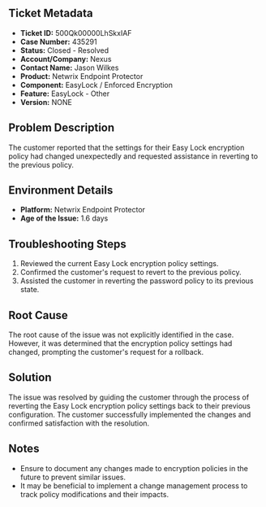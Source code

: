 ## Ticket Metadata
- **Ticket ID:** 500Qk00000LhSkxIAF
- **Case Number:** 435291
- **Status:** Closed - Resolved
- **Account/Company:** Nexus
- **Contact Name:** Jason Wilkes
- **Product:** Netwrix Endpoint Protector
- **Component:** EasyLock / Enforced Encryption
- **Feature:** EasyLock - Other
- **Version:** NONE

## Problem Description
The customer reported that the settings for their Easy Lock encryption policy had changed unexpectedly and requested assistance in reverting to the previous policy.

## Environment Details
- **Platform:** Netwrix Endpoint Protector
- **Age of the Issue:** 1.6 days

## Troubleshooting Steps
1. Reviewed the current Easy Lock encryption policy settings.
2. Confirmed the customer's request to revert to the previous policy.
3. Assisted the customer in reverting the password policy to its previous state.

## Root Cause
The root cause of the issue was not explicitly identified in the case. However, it was determined that the encryption policy settings had changed, prompting the customer's request for a rollback.

## Solution
The issue was resolved by guiding the customer through the process of reverting the Easy Lock encryption policy settings back to their previous configuration. The customer successfully implemented the changes and confirmed satisfaction with the resolution.

## Notes
- Ensure to document any changes made to encryption policies in the future to prevent similar issues.
- It may be beneficial to implement a change management process to track policy modifications and their impacts.